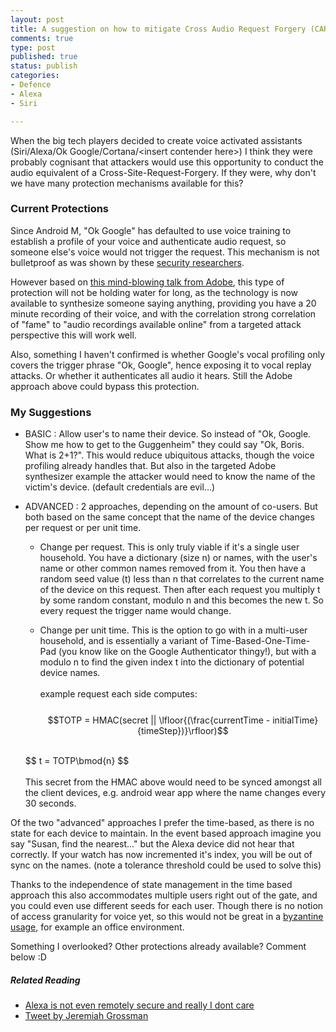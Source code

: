 ```yaml
---
layout: post
title: A suggestion on how to mitigate Cross Audio Request Forgery (CARF)
comments: true
type: post
published: true
status: publish
categories:
- Defence
- Alexa
- Siri

---
```


When the big tech players decided to create voice activated assistants (Siri/Alexa/Ok Google/Cortana/\<insert contender here\>) I think they were probably cognisant that attackers would use this opportunity to conduct the audio equivalent of a Cross-Site-Request-Forgery. If they were, why don't we have many protection mechanisms available for this?

### Current Protections

Since Android M, "Ok Google" has defaulted to use voice training to establish a profile of your voice and authenticate audio request, so someone else's voice would not trigger the request. This mechanism is not bulletproof as was shown by these [security researchers](http://www.theregister.co.uk/2015/10/15/headphones_make_smartphones_hackable/).

However based on [this mind-blowing talk from Adobe](http://www.bbc.com/news/technology-37899902), this type of protection will not be holding water for long, as the technology is now available to synthesize someone saying anything, providing you have a 20 minute recording of their voice, and with the correlation strong correlation of "fame" to "audio recordings available online" from a targeted attack perspective this will work well.

Also, something I haven't confirmed is whether Google's vocal profiling only covers the trigger phrase "Ok, Google", hence exposing it to vocal replay attacks. Or whether it authenticates all audio it hears. Still the Adobe approach above could bypass this protection. 

### My Suggestions

- BASIC : Allow user's to name their device. So instead of "Ok, Google. Show me how to get to the Guggenheim" they could say "Ok, Boris. What is 2+1?". This would reduce ubiquitous attacks, though the voice profiling already handles that. But also in the targeted Adobe synthesizer example the attacker would need to know the name of the victim's device. (default credentials are evil...)

- ADVANCED : 2 approaches, depending on the amount of co-users. But both based on the same concept that the name of the device changes per request or per unit time.
   - Change per request. This is only truly viable if it's a single user household. You have a dictionary (size n) or names, with the user's name or other common names removed from it. You then have a random seed value (t) less than n that correlates to the current name of the device on this request. Then after each request you multiply t by some random constant, modulo n and this becomes the new t. So every request the trigger name would change.

  - Change per unit time. This is the option to go with in a multi-user household, and is essentially a variant of Time-Based-One-Time-Pad (you know like on the Google Authenticator thingy!), but with a modulo n to find the given index t into the dictionary of potential device names. <br><br>example request each side computes:<br><br>
   $$TOTP = HMAC(secret  ||  \lfloor{(\frac{currentTime - initialTime}{timeStep})}\rfloor)$$
   <br>
   $$ t = TOTP\bmod{n} $$
   <br><br>
   This secret from the HMAC above would need to be synced amongst all the client devices, e.g. android wear app where the name changes every 30 seconds. 

Of the two "advanced" approaches I prefer the time-based, as there is no state for each device to maintain. In the event based approach imagine you say "Susan, find the nearest..." but the Alexa device did not hear that correctly. If your watch has now incremented it's index, you will be out of sync on the names. (note a tolerance threshold could be used to solve this) 

Thanks to the independence of state management in the time based approach this also accommodates multiple users right out of the gate, and you could even use different seeds for each user. Though there is no notion of access granularity for voice yet, so this would not be great in a [byzantine usage](https://en.wikipedia.org/wiki/Byzantine_fault_tolerance#The_Byzantine_Generals.27_Problem), for example an office environment.

Something I overlooked? Other protections already available? Comment below :D

##### Related Reading
- [Alexa is not even remotely secure and really I dont care](https://gizmodo.com/alexa-is-not-even-remotely-secure-and-really-i-dont-car-1764761117)
- [Tweet by Jeremiah Grossman](https://twitter.com/jeremiahg/status/818191812066033664)


